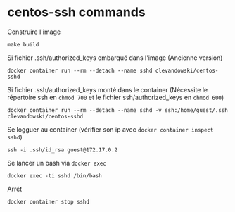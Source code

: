 # centos-ssh commands

Construire l'image
```
make build
```

Si fichier .ssh/authorized_keys embarqué dans l'image (Ancienne version)
```
docker container run --rm --detach --name sshd clevandowski/centos-sshd
```


Si fichier .ssh/authorized_keys monté dans le container
(Nécessite le répertoire ssh en ```chmod 700``` et le fichier ssh/authorized_keys en ```chmod 600```)
```
docker container run --rm --detach --name sshd -v ssh:/home/guest/.ssh clevandowski/centos-sshd
```

Se logguer au container (vérifier son ip avec ```docker container inspect sshd```)
```
ssh -i .ssh/id_rsa guest@172.17.0.2
```

Se lancer un bash via ```docker exec```
```
docker exec -ti sshd /bin/bash
```

Arrêt
```
docker container stop sshd
```